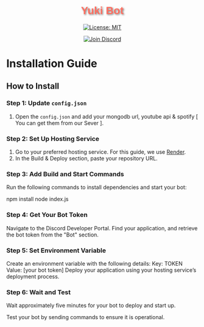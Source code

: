 <h1 align="center" style="font-family: Arial, sans-serif; color: #FF6F61; text-shadow: 2px 2px 4px rgba(0,0,0,0.5);">
  Yuki Bot
</h1>

<p align="center">
  <a href="https://opensource.org/licenses/MIT">
    <img src="https://img.shields.io/badge/License-MIT-blue?style=flat-square&logo=opensource"
      alt="License: MIT" />
  </a>
</p>

<p align="center">

  <a href="https://discord.gg/p9XttXCQrb">
    <img src="https://img.shields.io/badge/Discord-Join-blue?style=flat-square&logo=discord"
      alt="Join Discord" />
  </a>
  </a>
</p>



# Installation Guide

## How to Install

### Step 1: Update `config.json`

1. Open the `config.json` and add your mongodb url, youtube api & spotify [ You can get them from our Sever ].

### Step 2: Set Up Hosting Service

1. Go to your preferred hosting service. For this guide, we use [Render](https://render.com/).
2. In the Build & Deploy section, paste your repository URL.


### Step 3: Add Build and Start Commands
 Run the following commands to install dependencies and start your bot:

   npm install
   node index.js

### Step 4: Get Your Bot Token
Navigate to the Discord Developer Portal.
Find your application, and retrieve the bot token from the "Bot" section.

### Step 5: Set Environment Variable
Create an environment variable with the following details:
Key: TOKEN
Value: [your bot token]
Deploy your application using your hosting service’s deployment process.

### Step 6: Wait and Test
Wait approximately five minutes for your bot to deploy and start up.

Test your bot by sending commands to ensure it is operational.
